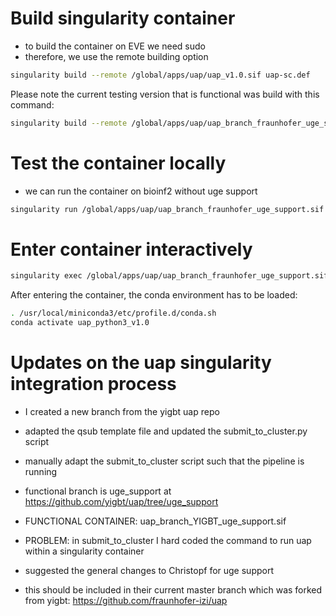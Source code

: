 # Build singularity container 

- to build the container on EVE we need sudo
- therefore, we use the remote building option 

```bash
singularity build --remote /global/apps/uap/uap_v1.0.sif uap-sc.def
```

Please note the current testing version that is functional was build with this command:

```bash
singularity build --remote /global/apps/uap/uap_branch_fraunhofer_uge_support.sif uap-sc.def
```

# Test the container locally 

- we can run the container on bioinf2 without uge support

```bash
singularity run /global/apps/uap/uap_branch_fraunhofer_uge_support.sif RNAseq2countData.config.yaml status
```

# Enter container interactively

```bash
singularity exec /global/apps/uap/uap_branch_fraunhofer_uge_support.sif bash
```

After entering the container, the conda environment has to be loaded:

```bash
. /usr/local/miniconda3/etc/profile.d/conda.sh
conda activate uap_python3_v1.0
```

# Updates on the uap singularity integration process

* I created a new branch from the  yigbt uap repo
* adapted the qsub template file and updated the submit_to_cluster.py script
* manually adapt the submit_to_cluster script such that the pipeline is running
* functional branch is uge_support at https://github.com/yigbt/uap/tree/uge_support

* FUNCTIONAL CONTAINER: uap_branch_YIGBT_uge_support.sif

* PROBLEM: in submit_to_cluster I hard coded the command to run uap within a singularity container

* suggested the general changes to Christopf for uge support
* this should be included in their current master branch which was forked from yigbt: https://github.com/fraunhofer-izi/uap


